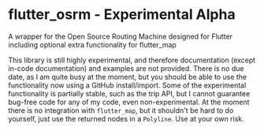 # flutter_osrm - Experimental Alpha

A wrapper for the Open Source Routing Machine designed for Flutter including optional extra functionality for flutter_map

This library is still highly experimental, and therefore documentation (except in-code documentation) and examples are not provided. There is no due date, as I am quite busy at the moment, but you should be able to use the functionality now using a GitHub install/import. Some of the experimental functionality is partially stable, such as the trip API, but I cannot guarantee bug-free code for any of my code, even non-experimental. At the moment there is no integration with `flutter_map`, but it shouldn't be hard to do yourself, just use the returned nodes in a `Polyline`. Use at your own risk.
